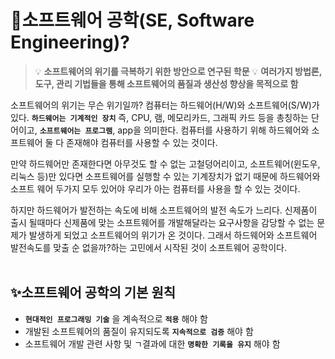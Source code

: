 # 🌈소프트웨어 공학(SE, Software Engineering)?

> 💡 **소프트웨어의 위기를 극복하기 위한 방안으로 연구된 학문** 
> 💡 **여러가지 방법론, 도구, 관리 기법들을 통해 소프트웨어의 품질과 생산성 향상을 목적으로 함** 


소프트웨어의 위기는 무슨 위기일까?
컴퓨터는 하드웨어(H/W)와 소프트웨어(S/W)가 있다.
**`하드웨어는 기계적인 장치`** 즉, CPU, 램, 메모리카드, 그래픽 카드 등을 총칭하는 단어이고, **`소프트웨어는 프로그램`**, app을 의미한다.
컴퓨터를 사용하기 위해 하드웨어와 소프트웨어 둘 다 존재해야 컴퓨터를 사용할 수 있는 것이다.  

만약 하드웨어만 존재한다면 아무것도 할 수 없는 고철덩어리이고, 소프트웨어(윈도우, 리눅스 등)만 있다면 소프트웨어를 실행할 수 있는 기계장치가 없기 때문에 하드웨어와 소프트 웨어 두가지 모두 있어야 우리가 아는 컴퓨터를 사용을 할 수 있는 것이다.

하지만 하드웨어가 발전하는 속도에 비해 소프트웨어의 발전 속도가 느리다.
신제품이 출시 될때마다 신제품에 맞는 소프트웨어를 개발해달라는 요구사항을 감당할 수 없는 문제가 발생하게 되었고 소프트웨어의 위기가 온 것이다.
그래서 하드웨어와 소프트웨어 발전속도를 맞출 순 없을까?하는 고민에서 시작된 것이 소프트웨어 공학이다.
<br/>
<br/>

## ✨소프트웨어 공학의 기본 원칙
- **`현대적인 프로그래밍 기술`** 을 계속적으로 **`적용`** 해야 함
- 개발된 소프트웨어의 품질이 유지되도록 **`지속적으로 검증`** 해야 함
- 소프트웨어 개발 관련 사항 및 ㄱ결과에 대한 **`명확한 기록을 유지`** 해야 함